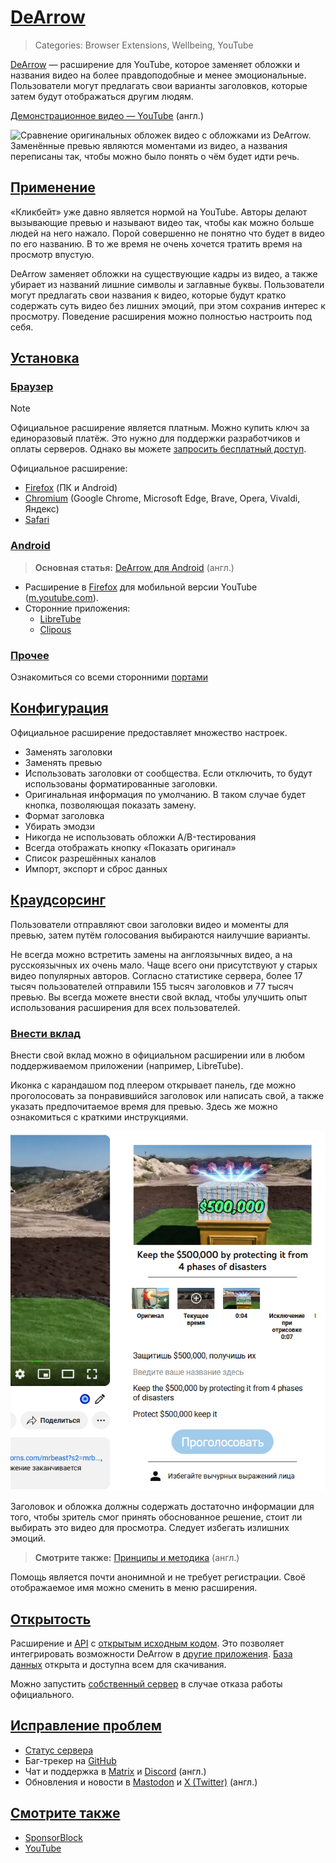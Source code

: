 # [DeArrow](#dearrow)
> Categories: Browser Extensions, Wellbeing, YouTube

[DeArrow](https://dearrow.ajay.app) — расширение для YouTube, которое заменяет
обложки и названия видео на более правдоподобные и менее эмоциональные.
Пользователи могут предлагать свои варианты заголовков, которые затем будут
отображаться другим людям.

[Демонстрационное видео — YouTube](https://youtu.be/QjjpDhHh_QI) (англ.)

![Сравнение оригинальных обложек видео с обложками из DeArrow. Заменённые превью
являются моментами из видео, а названия переписаны так, чтобы можно было понять
о чём будет идти речь.](/media/dearrow.webp)

## [Применение](#utilization)

«Кликбейт» уже давно является нормой на YouTube. Авторы делают вызывающие
превью и называют видео так, чтобы как можно больше людей на него нажало. Порой
совершенно не понятно что будет в видео по его названию. В то же время не очень
хочется тратить время на просмотр впустую.

DeArrow заменяет обложки на существующие кадры из видео, а также убирает из
названий лишние символы и заглавные буквы. Пользователи могут предлагать свои
названия к видео, которые будут кратко содержать суть видео без лишних эмоций,
при этом сохранив интерес к просмотру. Поведение расширения можно полностью
настроить под себя.

## [Установка](#installation)

### [Браузер](#browser)

> [!note]
Официальное расширение является платным. Можно купить ключ за единоразовый
платёж. Это нужно для поддержки разработчиков и оплаты серверов. Однако вы
можете [запросить бесплатный доступ](https://dearrow.ajay.app/free).

Официальное расширение:

- [Firefox](https://addons.mozilla.org/firefox/addon/dearrow) (ПК и Android)
- [Chromium](https://chrome.google.com/webstore/detail/enamippconapkdmgfgjchkhakpfinmaj)
(Google Chrome, Microsoft Edge, Brave, Opera, Vivaldi, Яндекс)
- [Safari](https://apps.apple.com/app/dearrow-for-youtube/id6451469297)

### [Android](#android)

> **Основная статья:**
[DeArrow для Android](https://github.com/ajayyy/DeArrow/wiki/Android)
(англ.)

- Расширение в [Firefox](https://addons.mozilla.org/android/addon/dearrow) для
мобильной версии YouTube ([m.youtube.com](https://m.youtube.com)).
- Сторонние приложения:
    - [LibreTube](https://github.com/libre-tube/LibreTube)
    - [Clipous](https://github.com/lamarios/clipious)

### [Прочее](#other)

Ознакомиться со всеми сторонними
[портами](https://wiki.sponsor.ajay.app/w/DeArrow/Community)

## [Конфигурация](#configuration)

Официальное расширение предоставляет множество настроек.

- Заменять заголовки
- Заменять превью
- Использовать заголовки от сообщества. Если отключить, то будут использованы
форматированные заголовки.
- Оригинальная информация по умолчанию. В таком случае будет кнопка, позволяющая
показать замену.
- Формат заголовка
- Убирать эмодзи
- Никогда не использовать обложки A/B-тестирования
- Всегда отображать кнопку «Показать оригинал»
- Список разрешённых каналов
- Импорт, экспорт и сброс данных

## [Краудсорсинг](#crowdsource)

Пользователи отправляют свои заголовки видео и моменты для превью, затем путём
голосования выбираются наилучшие варианты.

Не всегда можно встретить замены на англоязычных видео, а на русскоязычных их
очень мало. Чаще всего они присутствуют у старых видео популярных авторов.
Согласно статистике сервера, более 17 тысяч пользователей отправили 155 тысяч
заголовков и 77 тысяч превью. Вы всегда можете внести свой вклад, чтобы
улучшить опыт использования расширения для всех пользователей.

### [Внести вклад](#contribute)

Внести свой вклад можно в официальном расширении или в любом поддерживаемом
приложении (например, LibreTube).

Иконка с карандашом под плеером открывает панель, где можно проголосовать за
понравившийся заголовок или написать свой, а также указать предпочитаемое время
для превью. Здесь же можно ознакомиться с краткими инструкциями.

![Меню редактирования видео DeArrow](/media/dearrow_edit.png)

Заголовок и обложка должны содержать достаточно информации для того, чтобы
зритель смог принять обоснованное решение, стоит ли выбирать это видео для
просмотра. Следует избегать излишних эмоций.

> **Смотрите также:**
[Принципы и методика](https://wiki.sponsor.ajay.app/w/DeArrow/Guidelines)
(англ.)

Помощь является почти анонимной и не требует регистрации. Своё отображаемое имя
можно сменить в меню расширения.

## [Открытость](#openness)

Расширение и [API](https://wiki.sponsor.ajay.app/w/API_Docs/DeArrow) с
[открытым исходным кодом](https://github.com/ajayyy/DeArrow). Это позволяет
интегрировать возможности DeArrow в
[другие приложения](https://wiki.sponsor.ajay.app/w/DeArrow/Community).
[База данных](https://sponsor.ajay.app/database) открыта и доступна всем для
скачивания.

Можно запустить [собственный сервер](https://github.com/mchangrh/sb-mirror)
в случае отказа работы официального.

## [Исправление проблем](#troubleshooting)

- [Статус сервера](https://status.sponsor.ajay.app)
- Баг-трекер на [GitHub](https://github.com/ajayyy/DeArrow/issues)
- Чат и поддержка в [Matrix](https://matrix.to/#/#sponsor:ajay.app) и
[Discord](https://discord.gg/SponsorBlock) (англ.)
- Обновления и новости в [Mastodon](https://fosstodon.org/@sponsorblock) и
[X (Twitter)](https://twitter.com/SponsorBlock) (англ.)

## [Смотрите также](#see-also)

- [SponsorBlock](/wiki/sponsorblock)
- [YouTube](/wiki/youtube)
